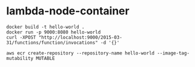# lambda-node-container

```shell
docker build -t hello-world .   
docker run -p 9000:8080 hello-world 
curl -XPOST "http://localhost:9000/2015-03-31/functions/function/invocations" -d '{}'
```

```shell
aws ecr create-repository --repository-name hello-world --image-tag-mutability MUTABLE
```
